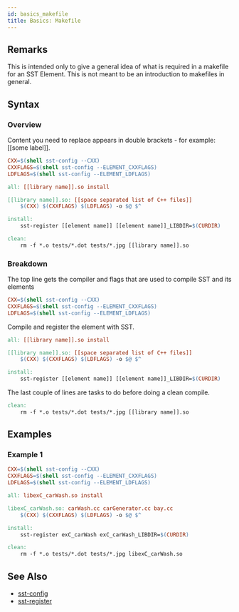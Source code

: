 ```yaml
---
id: basics_makefile
title: Basics: Makefile
---
```


## Remarks

This is intended only to give a general idea of what is required in a makefile for an SST Element. This is not meant to be an introduction to makefiles in general.

## Syntax

### Overview
Content you need to replace appears in double brackets - for example: [[some label]].

```makefile
CXX=$(shell sst-config --CXX)
CXXFLAGS=$(shell sst-config --ELEMENT_CXXFLAGS)
LDFLAGS=$(shell sst-config --ELEMENT_LDFLAGS)

all: [[library name]].so install

[[library name]].so: [[space separated list of C++ files]]
	$(CXX) $(CXXFLAGS) $(LDFLAGS) -o $@ $^

install:
	sst-register [[element name]] [[element name]]_LIBDIR=$(CURDIR)

clean:
	rm -f *.o tests/*.dot tests/*.jpg [[library name]].so

```

### Breakdown

The top line gets the compiler and flags that are used to compile SST and its elements
```makefile
CXX=$(shell sst-config --CXX)
CXXFLAGS=$(shell sst-config --ELEMENT_CXXFLAGS)
LDFLAGS=$(shell sst-config --ELEMENT_LDFLAGS)
```

Compile and register the element with SST.
```makefile
all: [[library name]].so install

[[library name]].so: [[space separated list of C++ files]]
	$(CXX) $(CXXFLAGS) $(LDFLAGS) -o $@ $^

install:
	sst-register [[element name]] [[element name]]_LIBDIR=$(CURDIR)
```

The last couple of lines are tasks to do before doing a clean compile.
```makefile
clean:
	rm -f *.o tests/*.dot tests/*.jpg [[library name]].so
```

## Examples

### Example 1
```makefile
CXX=$(shell sst-config --CXX)
CXXFLAGS=$(shell sst-config --ELEMENT_CXXFLAGS)
LDFLAGS=$(shell sst-config --ELEMENT_LDFLAGS)

all: libexC_carWash.so install

libexC_carWash.so: carWash.cc carGenerator.cc bay.cc
	$(CXX) $(CXXFLAGS) $(LDFLAGS) -o $@ $^

install:
	sst-register exC_carWash exC_carWash_LIBDIR=$(CURDIR)

clean:
	rm -f *.o tests/*.dot tests/*.jpg libexC_carWash.so
```

## See Also

- [sst-config](tools/commandLine/sst-config.md)
- [sst-register](tools/commandLine/sst-register.md)